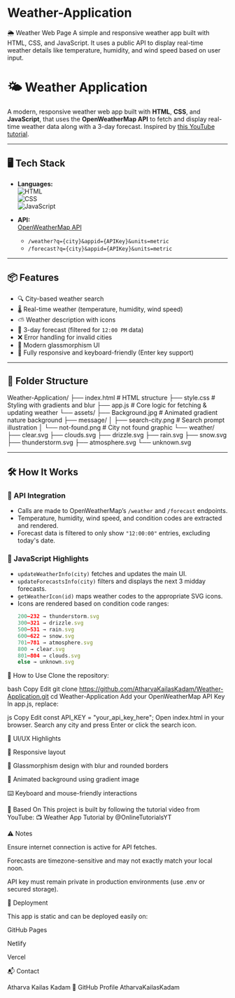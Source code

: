 # Weather-Application
🌦️ Weather Web Page A simple and responsive weather app built with HTML, CSS, and JavaScript. It uses a public API to display real-time weather details like temperature, humidity, and wind speed based on user input.

# 🌤️ Weather Application

A modern, responsive weather web app built with **HTML**, **CSS**, and **JavaScript**, that uses the **OpenWeatherMap API** to fetch and display real-time weather data along with a 3-day forecast. Inspired by [this YouTube tutorial](https://www.youtube.com/watch?v=krUdJ87uxXc&t=1269s).

---

## 🖥️ Tech Stack

- **Languages:**  
  ![HTML](https://img.shields.io/badge/HTML5-E34F26?style=flat&logo=html5&logoColor=white)  
  ![CSS](https://img.shields.io/badge/CSS3-1572B6?style=flat&logo=css3&logoColor=white)  
  ![JavaScript](https://img.shields.io/badge/JavaScript-F7DF1E?style=flat&logo=javascript&logoColor=black)

- **API:**  
  [OpenWeatherMap API](https://openweathermap.org/api)  
  - `/weather?q={city}&appid={APIKey}&units=metric`
  - `/forecast?q={city}&appid={APIKey}&units=metric`

---

## 📦 Features

- 🔍 City-based weather search
- 🌡️ Real-time weather (temperature, humidity, wind speed)
- ⛅ Weather description with icons
- 📅 3-day forecast (filtered for `12:00 PM` data)
- ❌ Error handling for invalid cities
- 🧊 Modern glassmorphism UI
- 🎯 Fully responsive and keyboard-friendly (Enter key support)

---

## 📂 Folder Structure

Weather-Application/
├── index.html # HTML structure
├── style.css # Styling with gradients and blur
├── app.js # Core logic for fetching & updating weather
└── assets/
├── Background.jpg # Animated gradient nature background
├── message/
│ ├── search-city.png # Search prompt illustration
│ └── not-found.png # City not found graphic
└── weather/
├── clear.svg
├── clouds.svg
├── drizzle.svg
├── rain.svg
├── snow.svg
├── thunderstorm.svg
├── atmosphere.svg
└── unknown.svg


---

## 🛠️ How It Works

### 🔗 API Integration

- Calls are made to OpenWeatherMap’s `/weather` and `/forecast` endpoints.
- Temperature, humidity, wind speed, and condition codes are extracted and rendered.
- Forecast data is filtered to only show `"12:00:00"` entries, excluding today's date.

### 🧠 JavaScript Highlights

- `updateWeatherInfo(city)` fetches and updates the main UI.
- `updateForecastsInfo(city)` filters and displays the next 3 midday forecasts.
- `getWeatherIcon(id)` maps weather codes to the appropriate SVG icons.
- Icons are rendered based on condition code ranges:
  ```js
  200–232 → thunderstorm.svg
  300–321 → drizzle.svg
  500–531 → rain.svg
  600–622 → snow.svg
  701–781 → atmosphere.svg
  800 → clear.svg
  801–804 → clouds.svg
  else → unknown.svg

🧪 How to Use
Clone the repository:

bash
Copy
Edit
git clone https://github.com/AtharvaKailasKadam/Weather-Application.git
cd Weather-Application
Add your OpenWeatherMap API Key
In app.js, replace:

js
Copy
Edit
const API_KEY = "your_api_key_here";
Open index.html in your browser.
Search any city and press Enter or click the search icon.

🎨 UI/UX Highlights

📱 Responsive layout

🧊 Glassmorphism design with blur and rounded borders

🌈 Animated background using gradient image

⌨️ Keyboard and mouse-friendly interactions

🎥 Based On
This project is built by following the tutorial video from YouTube:
📺 Weather App Tutorial by @OnlineTutorialsYT

⚠️ Notes

Ensure internet connection is active for API fetches.

Forecasts are timezone-sensitive and may not exactly match your local noon.

API key must remain private in production environments (use .env or secured storage).

🚀 Deployment

This app is static and can be deployed easily on:

GitHub Pages

Netlify

Vercel

📬 Contact

Atharva Kailas Kadam
🔗 GitHub Profile AtharvaKailasKadam
